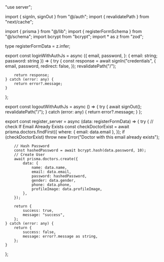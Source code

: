 "use server";

import { signIn, signOut } from "@/auth";
import { revalidatePath } from "next/cache";

import { prisma } from "@/lib";
import { registerFormSchema } from "@/schema";
import bcrypt from "bcrypt";
import * as z from "zod";

type registerFormData = z.infer<typeof registerFormSchema>;

export const loginWithAuthJs = async ({
	email,
	password,
}: { email: string; password: string }) => {
	try {
		const response = await signIn("credentials", {
			email,
			password,
			redirect: false,
		});
		revalidatePath("/");

		return response;
	} catch (error: any) {
		return error?.message;
	}
};

export const logoutWithAuthJs = async () => {
	try {
		await signOut();
		revalidatePath("/");
	} catch (error: any) {
		return error?.message;
	}
};

export const register_server = async (data: registerFormData) => {
	try {
		// check If Email Already Exists
		const checkDoctorExist = await prisma.doctors.findFirst({
			where: { email: data.email },
		});
		if (checkDoctorExist)
			throw new Error("Doctor with this email  already exists");

		// Hash Password
		const hashedPassword = await bcrypt.hash(data.password, 10);
		// Create User
		await prisma.doctors.create({
			data: {
				name: data.name,
				email: data.email,
				password: hashedPassword,
				gender: data.gender,
				phone: data.phone,
				profileImage: data.profileImage,
			},
		});

		return {
			success: true,
			message: "success",
		};
	} catch (error: any) {
		return {
			success: false,
			message: error?.message as string,
		};
	}
};
